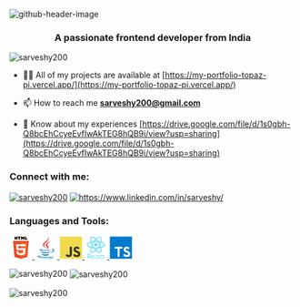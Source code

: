 ![github-header-image](https://github.com/sarveshy200/sarveshy200/assets/105293807/1d5cca0e-f3d9-4c09-b0e9-44c709fd6bdd)


<h3 align="center">A passionate frontend developer from India</h3>

<p align="left"> <img src="https://komarev.com/ghpvc/?username=sarveshy200&label=Profile%20views&color=0e75b6&style=flat" alt="sarveshy200" /> </p>

- 👨‍💻 All of my projects are available at [https://my-portfolio-topaz-pi.vercel.app/](https://my-portfolio-topaz-pi.vercel.app/)

- 📫 How to reach me **sarveshy200@gmail.com**

- 📄 Know about my experiences [https://drive.google.com/file/d/1s0gbh-Q8bcEhCcyeEvfIwAkTEG8hQB9i/view?usp=sharing](https://drive.google.com/file/d/1s0gbh-Q8bcEhCcyeEvfIwAkTEG8hQB9i/view?usp=sharing)

<h3 align="left">Connect with me:</h3>
<p align="left">
<a href="https://twitter.com/sarveshy200" target="blank"><img align="center" src="https://raw.githubusercontent.com/rahuldkjain/github-profile-readme-generator/master/src/images/icons/Social/twitter.svg" alt="sarveshy200" height="30" width="40" /></a>
<a href="https://linkedin.com/in/https://www.linkedin.com/in/sarveshy/" target="blank"><img align="center" src="https://raw.githubusercontent.com/rahuldkjain/github-profile-readme-generator/master/src/images/icons/Social/linked-in-alt.svg" alt="https://www.linkedin.com/in/sarveshy/" height="30" width="40" /></a>
</p>

<h3 align="left">Languages and Tools:</h3>
<p align="left"> <a href="https://www.w3.org/html/" target="_blank" rel="noreferrer"> <img src="https://raw.githubusercontent.com/devicons/devicon/master/icons/html5/html5-original-wordmark.svg" alt="html5" width="40" height="40"/> </a> <a href="https://www.java.com" target="_blank" rel="noreferrer"> <img src="https://raw.githubusercontent.com/devicons/devicon/master/icons/java/java-original.svg" alt="java" width="40" height="40"/> </a> <a href="https://developer.mozilla.org/en-US/docs/Web/JavaScript" target="_blank" rel="noreferrer"> <img src="https://raw.githubusercontent.com/devicons/devicon/master/icons/javascript/javascript-original.svg" alt="javascript" width="40" height="40"/> </a> <a href="https://reactjs.org/" target="_blank" rel="noreferrer"> <img src="https://raw.githubusercontent.com/devicons/devicon/master/icons/react/react-original-wordmark.svg" alt="react" width="40" height="40"/> </a> <a href="https://www.typescriptlang.org/" target="_blank" rel="noreferrer"> <img src="https://raw.githubusercontent.com/devicons/devicon/master/icons/typescript/typescript-original.svg" alt="typescript" width="40" height="40"/> </a> </p>

<p><img align="left" src="https://github-readme-stats.vercel.app/api/top-langs?username=sarveshy200&show_icons=true&locale=en&layout=compact" alt="sarveshy200" /></p>

<p>&nbsp;<img align="center" src="https://github-readme-stats.vercel.app/api?username=sarveshy200&show_icons=true&locale=en" alt="sarveshy200" /></p>

<p><img align="center" src="https://github-readme-streak-stats.herokuapp.com/?user=sarveshy200&" alt="sarveshy200" /></p>

